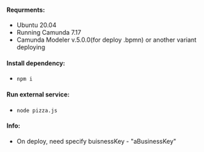 #### Requrments:
- Ubuntu 20.04
- Running Camunda 7.17
- Camunda Modeler v.5.0.0(for deploy .bpmn) or another variant deploying

#### Install dependency:
 - ```npm i```

#### Run external service:
 - ```node pizza.js```

#### Info:
 - On deploy, need specify buisnessKey - "aBusinessKey"  
